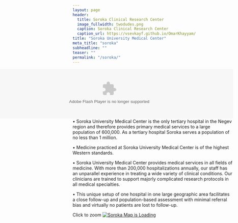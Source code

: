 ```yaml
---
layout: page
header:
  title: Soroka Clinical Research Center
  image_fullwidth: twodudes.png
  caption: Soroka Clinical Research Center
  caption_url: https://vsevkayf.github.io/OmarKhayyam/
title: "Soroka University Medical Center"
meta_title: "soroka"
subheadline: ""
teaser: ""
permalink: "/soroka/"
---
```


<div id="headerFlash"><object classid="clsid:d27cdb6e-ae6d-11cf-96b8-444553540000" width="778" height="156" wmode="transparent" align="right" codebase="http://download.macromedia.com/pub/shockwave/cabs/flash/swflash.cab#version=9,0,0,0" id="loader"><param name="allowScriptAccess" value="sameDomain"><param name="allowFullScreen" value="false"><param name="movie" value="/hospitals/Soroka/SiteCollectionImages/soroka.swf"><param name="quality" value="high"><param name="wmode" value="transparent"><param name="bgcolor" value="#ffffff"><embed src="/hospitals/Soroka/SiteCollectionImages/soroka.swf" quality="high" bgcolor="#ffffff" width="778" height="156" wmode="transparent" name="loader" align="right" allowscriptaccess="sameDomain" allowfullscreen="false" type="application/x-shockwave-flash" pluginspage="http://www.macromedia.com/go/getflashplayer"></object></div>



•	Soroka University Medical Center is the only tertiary hospital in the Negev region and therefore provides primary medical services to a large population of 600,000. As a tertiary hospital Soroka serves a population of no less than 1 million.

•	Medicine practiced at Soroka University Medical Center is of the highest Western standards.    

•	Soroka University Medical Center provides medical services in all fields of medicine. With more than 200,000 hospitalizations annually, our staff has an unparallel experience in treating a wide variety of clinical conditions. Our clinicians are trained to support majorly complicated research protocols in all medical specialties.  

•	This unique setup of one hospital in one large geographic area facilitates a close follow-up and population-based assessment with minimal referral bias and virtually no patients are lost to follow-up.

Click to zoom
<a href="http://hospitals.clalit.co.il/hospitals/soroka/en-us/PublishingImages/Map.jpg">
  <img src="http://hospitals.clalit.co.il/hospitals/soroka/en-us/PublishingImages/Map.jpg" class="img-responsive" alt="Soroka Map is Loading">
</a>

